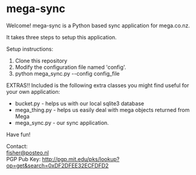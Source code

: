 mega-sync
===================

Welcome! mega-sync is a Python based sync application for mega.co.nz.

It takes three steps to setup this application.

Setup instructions:
<ol>
<li> Clone this repository </li>
<li> Modify the configuration file named 'config'. </li>
<li> python mega_sync.py --config config_file </li>
</ol>


EXTRAS!! 
Included is the following extra classes you might find useful
for your own application:
* bucket.py - helps us with our local sqlite3 database
* mega_thing.py - helps us easily deal with mega objects returned from Mega
* mega_sync.py - our sync application.


Have fun!

Contact:<br>
fisher@posteo.nl<br>
PGP Pub Key: http://pgp.mit.edu/pks/lookup?op=get&search=0xDF2DFEE32ECFDFD2
